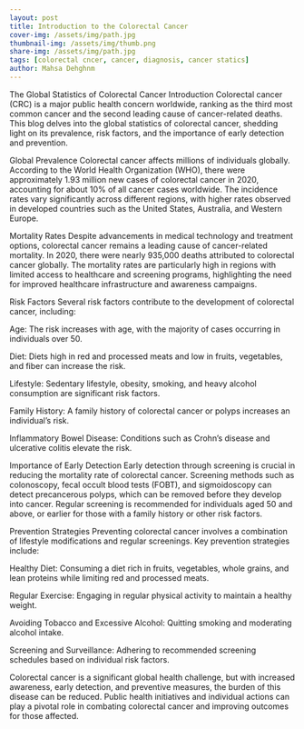 ```yaml
---
layout: post
title: Introduction to the Colorectal Cancer
cover-img: /assets/img/path.jpg
thumbnail-img: /assets/img/thumb.png
share-img: /assets/img/path.jpg
tags: [colorectal cncer, cancer, diagnosis, cancer statics]
author: Mahsa Dehghnm
---
```


The Global Statistics of Colorectal Cancer
Introduction
Colorectal cancer (CRC) is a major public health concern worldwide, ranking as the third most common cancer and the second leading cause of cancer-related deaths. This blog delves into the global statistics of colorectal cancer, shedding light on its prevalence, risk factors, and the importance of early detection and prevention.

Global Prevalence
Colorectal cancer affects millions of individuals globally. According to the World Health Organization (WHO), there were approximately 1.93 million new cases of colorectal cancer in 2020, accounting for about 10% of all cancer cases worldwide. The incidence rates vary significantly across different regions, with higher rates observed in developed countries such as the United States, Australia, and Western Europe.

Mortality Rates
Despite advancements in medical technology and treatment options, colorectal cancer remains a leading cause of cancer-related mortality. In 2020, there were nearly 935,000 deaths attributed to colorectal cancer globally. The mortality rates are particularly high in regions with limited access to healthcare and screening programs, highlighting the need for improved healthcare infrastructure and awareness campaigns.

Risk Factors
Several risk factors contribute to the development of colorectal cancer, including:

Age: The risk increases with age, with the majority of cases occurring in individuals over 50.

Diet: Diets high in red and processed meats and low in fruits, vegetables, and fiber can increase the risk.

Lifestyle: Sedentary lifestyle, obesity, smoking, and heavy alcohol consumption are significant risk factors.

Family History: A family history of colorectal cancer or polyps increases an individual’s risk.

Inflammatory Bowel Disease: Conditions such as Crohn’s disease and ulcerative colitis elevate the risk.

Importance of Early Detection
Early detection through screening is crucial in reducing the mortality rate of colorectal cancer. Screening methods such as colonoscopy, fecal occult blood tests (FOBT), and sigmoidoscopy can detect precancerous polyps, which can be removed before they develop into cancer. Regular screening is recommended for individuals aged 50 and above, or earlier for those with a family history or other risk factors.

Prevention Strategies
Preventing colorectal cancer involves a combination of lifestyle modifications and regular screenings. Key prevention strategies include:

Healthy Diet: Consuming a diet rich in fruits, vegetables, whole grains, and lean proteins while limiting red and processed meats.

Regular Exercise: Engaging in regular physical activity to maintain a healthy weight.

Avoiding Tobacco and Excessive Alcohol: Quitting smoking and moderating alcohol intake.

Screening and Surveillance: Adhering to recommended screening schedules based on individual risk factors.

Colorectal cancer is a significant global health challenge, but with increased awareness, early detection, and preventive measures, the burden of this disease can be reduced. Public health initiatives and individual actions can play a pivotal role in combating colorectal cancer and improving outcomes for those affected.
